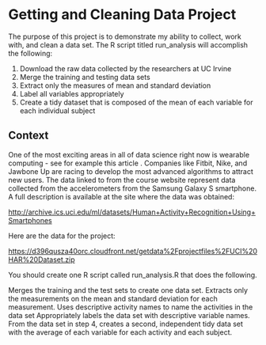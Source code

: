 # Getting and Cleaning Data Project

The purpose of this project is to demonstrate my ability to collect, work with, and clean a data set. 
The R script titled run_analysis will accomplish the following:
  1) Download the raw data collected by the researchers at UC Irvine
  2) Merge the training and testing data sets
  3) Extract only the measures of mean and standard deviation
  4) Label all variables appropriately
  5) Create a tidy dataset that is composed of the mean of each variable for each individual subject

## Context
One of the most exciting areas in all of data science right now is wearable computing - see for example this article . Companies like Fitbit, Nike, and Jawbone Up are racing to develop the most advanced algorithms to attract new users. The data linked to from the course website represent data collected from the accelerometers from the Samsung Galaxy S smartphone. A full description is available at the site where the data was obtained:

http://archive.ics.uci.edu/ml/datasets/Human+Activity+Recognition+Using+Smartphones

Here are the data for the project:

https://d396qusza40orc.cloudfront.net/getdata%2Fprojectfiles%2FUCI%20HAR%20Dataset.zip

You should create one R script called run_analysis.R that does the following.

Merges the training and the test sets to create one data set.
Extracts only the measurements on the mean and standard deviation for each measurement.
Uses descriptive activity names to name the activities in the data set
Appropriately labels the data set with descriptive variable names.
From the data set in step 4, creates a second, independent tidy data set with the average of each variable for each activity and each subject.

